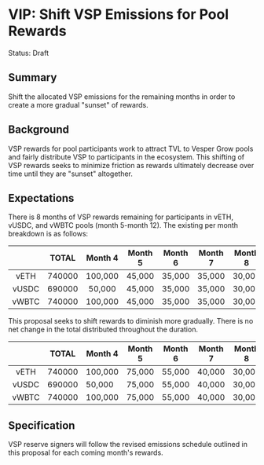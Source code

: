 # VIP: Shift VSP Emissions for Pool Rewards

Status: Draft

## Summary

Shift the allocated VSP emissions for the remaining months in order to create a more gradual "sunset" of rewards.

## Background

VSP rewards for pool participants work to attract TVL to Vesper Grow pools and fairly distribute VSP to participants in the ecosystem. This shifting of VSP rewards seeks to minimize friction as rewards ultimately decrease over time until they are "sunset" altogether.

## Expectations

There is 8 months of VSP rewards remaining for participants in vETH, vUSDC, and vWBTC pools (month 5-month 12). The existing per month breakdown is as follows:

|       |  TOTAL | Month 4 | Month 5 | Month 6 | Month 7 | Month 8 | Month 9 | Month 10 | Month 11 | Month 12 |
|:-----:|:------:|:-------:|:-------:|:-------:|:-------:|:-------:|:-------:|:--------:|:--------:|:--------:|
| vETH  | 740000 | 100,000 |  45,000 |  35,000 |  35,000 |  30,000 |  30,000 |   30,000 |   30,000 |   30,000 |
| vUSDC | 690000 |  50,000 |  45,000 |  35,000 |  35,000 |  30,000 |  30,000 |   30,000 |   30,000 |   30,000 |
| vWBTC | 740000 | 100,000 |  45,000 |  35,000 |  35,000 |  30,000 |  30,000 |   30,000 |   30,000 |   30,000 |

This proposal seeks to shift rewards to diminish more gradually. There is no net change in the total distributed throughout the duration.

|       |  TOTAL | Month 4 | Month 5 | Month 6 | Month 7 | Month 8 | Month 9 | Month 10 | Month 11 | Month 12 |
|:-----:|:------:|---------|---------|---------|---------|---------|---------|----------|----------|----------|
| vETH  | 740000 | 100,000 |  75,000 |  55,000 |  40,000 |  30,000 |  22,500 |   17,500 |   13,333 |   11,667 |
| vUSDC | 690000 |  50,000 |  75,000 |  55,000 |  40,000 |  30,000 |  22,500 |   17,500 |   13,333 |   11,667 |
| vWBTC | 740000 | 100,000 |  75,000 |  55,000 |  40,000 |  30,000 |  22,500 |   17,500 |   13,333 |   11,667 |

## Specification

VSP reserve signers will follow the revised emissions schedule outlined in this proposal for each coming month's rewards.


